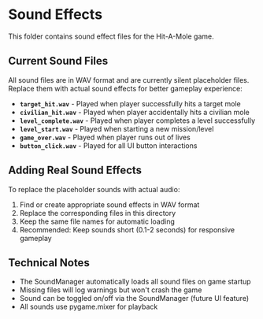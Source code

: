 # Sound Effects

This folder contains sound effect files for the Hit-A-Mole game.

## Current Sound Files

All sound files are in WAV format and are currently silent placeholder files. Replace them with actual sound effects for better gameplay experience:

- **`target_hit.wav`** - Played when player successfully hits a target mole
- **`civilian_hit.wav`** - Played when player accidentally hits a civilian mole  
- **`level_complete.wav`** - Played when player completes a level successfully
- **`level_start.wav`** - Played when starting a new mission/level
- **`game_over.wav`** - Played when player runs out of lives
- **`button_click.wav`** - Played for all UI button interactions

## Adding Real Sound Effects

To replace the placeholder sounds with actual audio:

1. Find or create appropriate sound effects in WAV format
2. Replace the corresponding files in this directory
3. Keep the same file names for automatic loading
4. Recommended: Keep sounds short (0.1-2 seconds) for responsive gameplay

## Technical Notes

- The SoundManager automatically loads all sound files on game startup
- Missing files will log warnings but won't crash the game  
- Sound can be toggled on/off via the SoundManager (future UI feature)
- All sounds use pygame.mixer for playback